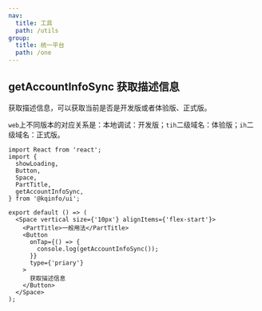 ```yaml
---
nav:
  title: 工具
  path: /utils
group:
  title: 统一平台
  path: /one
---
```


## getAccountInfoSync 获取描述信息

获取描述信息，可以获取当前是否是开发版或者体验版、正式版。

`web`上不同版本的对应关系是：本地调试：开发版；`tih`二级域名：体验版；`ih`二级域名：正式版。

```tsx
import React from 'react';
import {
  showLoading,
  Button,
  Space,
  PartTitle,
  getAccountInfoSync,
} from '@kqinfo/ui';

export default () => (
  <Space vertical size={'10px'} alignItems={'flex-start'}>
    <PartTitle>一般用法</PartTitle>
    <Button
      onTap={() => {
        console.log(getAccountInfoSync());
      }}
      type={'priary'}
    >
      获取描述信息
    </Button>
  </Space>
);
```

<API></API>

